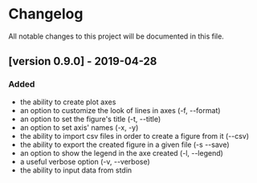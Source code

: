 # Changelog
All notable changes to this project will be documented in this file.

## [version 0.9.0] - 2019-04-28
### Added
- the ability to create plot axes
- an option to customize the look of lines in axes (-f, --format)
- an option to set the figure's title (-t, --title)
- an option to set axis' names (-x, -y)
- the ability to import csv files in order to create a figure from it (--csv)
- the ability to export the created figure in a given file (-s --save)
- an option to show the legend in the axe created (-l, --legend)
- a useful verbose option (-v, --verbose)
- the ability to input data from stdin
